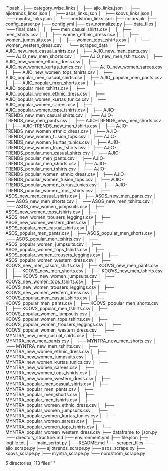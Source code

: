 '''bash
.
├── category_wise_links
│   ├── ajio_links.json
│   ├── ajiotrends_links.json
│   ├── asos_links.json
│   ├── koovs_links.json
│   ├── myntra_links.json
│   └── nordstrom_links.json
├── colors.pkl
├── config_parser.py
├── config.yml
├── csv_normalize.py
├── data_files
│   ├── final_data
│   │   ├── men_casual_shirts.csv
│   │   ├── men_tshirts.csv
│   │   ├── women_ethnic_dress.csv
│   │   ├── women_jumpsuits.csv
│   │   ├── women_tops_tshirts.csv
│   │   └── women_western_dress.csv
│   └── scraped_data
│       ├── AJIO_new_men_casual_shirts.csv
│       ├── AJIO_new_men_pants.csv
│       ├── AJIO_new_men_shorts.csv
│       ├── AJIO_new_men_tshirts.csv
│       ├── AJIO_new_women_ethnic_dress.csv
│       ├── AJIO_new_women_kurtas_tunics.csv
│       ├── AJIO_new_women_sarees.csv
│       ├── AJIO_new_women_tops_tshirts.csv
│       ├── AJIO_popular_men_casual_shirts.csv
│       ├── AJIO_popular_men_pants.csv
│       ├── AJIO_popular_men_shorts.csv
│       ├── AJIO_popular_men_tshirts.csv
│       ├── AJIO_popular_women_ethnic_dress.csv
│       ├── AJIO_popular_women_kurtas_tunics.csv
│       ├── AJIO_popular_women_sarees.csv
│       ├── AJIO_popular_women_tops_tshirts.csv
│       ├── AJIO-TRENDS_new_men_casual_shirts.csv
│       ├── AJIO-TRENDS_new_men_pants.csv
│       ├── AJIO-TRENDS_new_men_shorts.csv
│       ├── AJIO-TRENDS_new_men_tshirts.csv
│       ├── AJIO-TRENDS_new_women_ethnic_dress.csv
│       ├── AJIO-TRENDS_new_women_fusion_tops.csv
│       ├── AJIO-TRENDS_new_women_kurtas_tunics.csv
│       ├── AJIO-TRENDS_new_women_tops_tshirts.csv
│       ├── AJIO-TRENDS_popular_men_casual_shirts.csv
│       ├── AJIO-TRENDS_popular_men_pants.csv
│       ├── AJIO-TRENDS_popular_men_shorts.csv
│       ├── AJIO-TRENDS_popular_men_tshirts.csv
│       ├── AJIO-TRENDS_popular_women_ethnic_dress.csv
│       ├── AJIO-TRENDS_popular_women_fusion_tops.csv
│       ├── AJIO-TRENDS_popular_women_kurtas_tunics.csv
│       ├── AJIO-TRENDS_popular_women_tops_tshirts.csv
│       ├── ASOS_new_men_casual_shirts.csv
│       ├── ASOS_new_men_pants.csv
│       ├── ASOS_new_men_shorts.csv
│       ├── ASOS_new_men_tshirts.csv
│       ├── ASOS_new_women_jumpsuits.csv
│       ├── ASOS_new_women_tops_tshirts.csv
│       ├── ASOS_new_women_trousers_leggings.csv
│       ├── ASOS_new_women_western_dress.csv
│       ├── ASOS_popular_men_casual_shirts.csv
│       ├── ASOS_popular_men_pants.csv
│       ├── ASOS_popular_men_shorts.csv
│       ├── ASOS_popular_men_tshirts.csv
│       ├── ASOS_popular_women_jumpsuits.csv
│       ├── ASOS_popular_women_tops_tshirts.csv
│       ├── ASOS_popular_women_trousers_leggings.csv
│       ├── ASOS_popular_women_western_dress.csv
│       ├── KOOVS_new_men_casual_shirts.csv
│       ├── KOOVS_new_men_pants.csv
│       ├── KOOVS_new_men_shorts.csv
│       ├── KOOVS_new_men_tshirts.csv
│       ├── KOOVS_new_women_jumpsuits.csv
│       ├── KOOVS_new_women_tops_tshirts.csv
│       ├── KOOVS_new_women_trousers_leggings.csv
│       ├── KOOVS_new_women_western_dress.csv
│       ├── KOOVS_popular_men_casual_shirts.csv
│       ├── KOOVS_popular_men_pants.csv
│       ├── KOOVS_popular_men_shorts.csv
│       ├── KOOVS_popular_men_tshirts.csv
│       ├── KOOVS_popular_women_jumpsuits.csv
│       ├── KOOVS_popular_women_tops_tshirts.csv
│       ├── KOOVS_popular_women_trousers_leggings.csv
│       ├── KOOVS_popular_women_western_dress.csv
│       ├── MYNTRA_new_men_casual_shirts.csv
│       ├── MYNTRA_new_men_pants.csv
│       ├── MYNTRA_new_men_shorts.csv
│       ├── MYNTRA_new_men_tshirts.csv
│       ├── MYNTRA_new_women_ethnic_dress.csv
│       ├── MYNTRA_new_women_jumpsuits.csv
│       ├── MYNTRA_new_women_kurtas_tunics.csv
│       ├── MYNTRA_new_women_sarees.csv
│       ├── MYNTRA_new_women_tops_tshirts.csv
│       ├── MYNTRA_new_women_western_dress.csv
│       ├── MYNTRA_popular_men_casual_shirts.csv
│       ├── MYNTRA_popular_men_pants.csv
│       ├── MYNTRA_popular_men_shorts.csv
│       ├── MYNTRA_popular_men_tshirts.csv
│       ├── MYNTRA_popular_women_ethnic_dress.csv
│       ├── MYNTRA_popular_women_jumpsuits.csv
│       ├── MYNTRA_popular_women_kurtas_tunics.csv
│       ├── MYNTRA_popular_women_sarees.csv
│       ├── MYNTRA_popular_women_tops_tshirts.csv
│       └── MYNTRA_popular_women_western_dress.csv
├── dataframe_to_json.py
├── directory_structure.md
├── environment.yml
├── file.json
├── logfile.txt
├── main_script.py
├── README.md
└── scraper_files
    ├── ajio_scrape.py
    ├── ajiotrends_scrape.py
    ├── asos_scrape.py
    ├── koovs_scrape.py
    ├── myntra_scrape.py
    └── nordstrom_scrape.py

5 directories, 113 files
'''